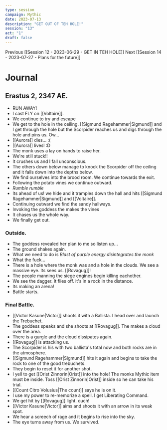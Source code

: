 ```yaml
---
type: session
campaign: Mythic
date: 2023-07-13
description: "GET OUT OF TEH HOLE!"
session: "13"
act: "1"
draft: false
---
```

Previous [[Session 12 - 2023-06-29 - GET IN TEH HOLE]]
Next [[Session 14 - 2023-07-27 - Plans for the future]]

# Journal
## Erastus 2, 2347 AE.
- RUN AWAY!
- I cast FLY on [[Voltaire]].
- We continue to try and escape
- We get to the hole in the ceiling. [[Sigmund Ragehammer|Sigmund]] and I get through the hole but the Scorpider reaches us and digs through the hole and pins us. Ow...
- [[Aurora]] dies... :(
- [[Aurora]] lives! :D
- The monk uses a lay on hands to raise her. 
- We're still stuck!!
- It crushes us and I fall unconscious. 
- The others down below manage to knock the Scorpider off the ceiling and it falls down into the depths below.
- We find ourselves into the brood room. We continue towards the exit.
- Following the potato vines we continue outward. 
- *Rumble rumble*
- Its ahead of us! we hide and it tramples down the hall and hits [[Sigmund Ragehammer|Sigmund]] and [[Voltaire]].
- Continuing outward we find the sandy hallways.
- Invoking the goddess the makes the vines
- It chases us the whole way.
- We finally get out.

### Outside.
- The goddess revealed her plan to me so listen up...
- The ground shakes again.
- What we need to do is *Blast of purple energy disintegrates the monk*
- What the fuck...
- There is a hole where the monk was and a hole in the clouds. We see a massive eye. Its sees us. [[Rovagug]]!
- The people manning the siege engines begin killing eachother.
- We see the dagger. It flies off. it's in a rock in the distance.
- Its making an arena!
- Battle starts.

### Final Battle.
- [[Victor Kasune|Victor]] shoots it with a Ballista. I head over and launch the Trebuchet.
- The goddess speaks and she shoots at [[Rovagug]]. The makes a cloud over the area.
- There is a gurgle and the cloud dissipates again.
-  [[Rovagug]] is attacking us.
- The Scorpider is his with two ballista's total now and both rocks are in the atmosphere.
- [[Sigmund Ragehammer|Sigmund]] hits it again and begins to take the rock to one of the good trebuchets.
- They begin to reset it for another shot.
- I yell to get [[Orist Zinnorin|Orist]] into the hole! The monks Mythic item must be inside. Toss [[Orist Zinnorin|Orist]] inside so he can take his trial.
- [[Count Citro Volusius|The count]] says he is on it. 
- I use my power to re-memorize a spell. I get Liberating Command.
- We get hit by [[Rovagug]] light. ouch!
- [[Victor Kasune|Victor]] aims and shoots it with an arrow in its weak spot.
- We hear a screech of rage and it begins to rise into the sky.
- The eye turns away from us. We survived.
